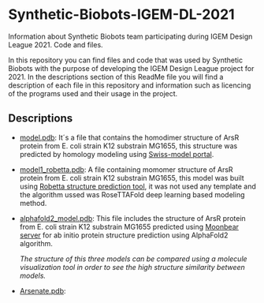 # Synthetic-Biobots-IGEM-DL-2021
Information about Synthetic Biobots team participating during IGEM Design League 2021. Code and files.

In this repository you can find files and code that was used by Synthetic Biobots with the purpose of developing the IGEM Design League project for 2021. In the descriptions section of this ReadMe file you will find a description of each file in this repository and information such as licencing of the programs used and their usage in the project.


## Descriptions

* [model.pdb](model.pdb): It´s a file that contains the homodimer structure of ArsR protein from E. coli strain K12 substrain MG1655, this structure was predicted by homology modeling using [Swiss-model portal](https://swissmodel.expasy.org/interactive).

* [model1_robetta.pdb](model1_robetta.pdb): A file containing momomer structure of ArsR protein from E. coli strain K12 substrain MG1655, this model was built using [Robetta structure prediction tool](https://robetta.bakerlab.org/submit.php), it was not used any template and the algorithm ussed was RoseTTAFold deep learning based modeling method.

* [alphafold2_model.pdb](alphafold2_model.pdb): This file includes the structure of ArsR protein from E. coli strain K12 substrain MG1655 predicted using [Moonbear server](https://www.getmoonbear.com/AlphaFold2) for ab initio protein structure prediction using AlphaFold2 algorithm.

     *The structure of this three models can be compared using a molecule visualization tool in order to see the high structure similarity between models.*

* [Arsenate.pdb](Arsenate.pdb):
